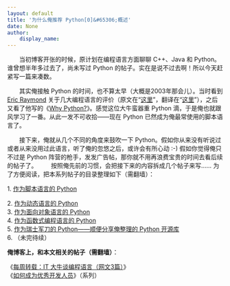 ```yaml
---
layout: default
title: '为什么俺推荐 Python[0]&#65306;概述'
date: None
author:
    display_name: 
---
```


　　当初博客开张的时候，原计划在编程语言方面聊聊 C++、Java 和 Python。谁曾想半年多过去了，尚未写过 Python 的帖子。实在是说不过去啊！所以今天赶紧写一篇来凑数。

　　其实俺接触 Python 的时间，也不算太早（大概是2003年那会儿）。当时看到 [Eric Raymond](https://en.wikipedia.org/wiki/Eric_S._Raymond) 关于几大编程语言的评价（原文在“[这里](http://www.catb.org/%7Eesr/writings/taoup/html/ch14s04.html#c_lang)”，翻译在“[这里](http://blog.csdn.net/myan/archive/2003/05/15/1923.aspx)”），之后又看了他写的《[Why Python?](http://www.linuxjournal.com/article/3882)》。感觉这位大牛蛮器重 Python 滴，于是俺也就跟风学习了一番。从此一发不可收拾——现在 Python 已然成为俺最常使用的脚本语言了。

　　接下来，俺就从几个不同的角度来鼓吹一下 Python。假如你从来没有听说过或者从来没用过此语言，听了俺的忽悠之后，或许会有所心动 :-) 假如你觉得俺只不过是 Python 阵营的枪手，发发广告帖，那你就不用再浪费宝贵的时间去看后续的帖子了。 　　按照俺先前的习惯，会把接下来的内容拆成几个帖子来写...... 为了方便阅读，把本系列帖子的目录整理如下（需翻墙）：

1\. [作为脚本语言的 Python](https://program-think.blogspot.com/2009/08/why-choose-python-1-script.html)

  
2\. [作为动态语言的 Python](https://program-think.blogspot.com/2009/08/why-choose-python-2-dynamic.html)  
3\. [作为面向对象语言的 Python](https://program-think.blogspot.com/2010/08/why-choose-python-3-oop.html)  
4\. [作为函数式编程语言的 Python](https://program-think.blogspot.com/2012/02/why-choose-python-4-fp.html)  
5\. [作为瑞士军刀的 Python——顺便分享俺整理的 Python 开源库](https://program-think.blogspot.com/2013/02/why-choose-python-5-tools.html) 6. （未完待续）

**俺博客上，和本文相关的帖子（需翻墙）**：

  
《[每周转载：IT 大牛谈编程语言（网文3篇）](https://program-think.blogspot.com/2012/05/weekly-share-5.html)》  
《[如何成为优秀开发人员](https://program-think.blogspot.com/2009/01/0.html)》（系列）

